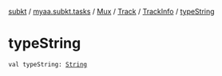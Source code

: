[subkt](../../../../index.md) / [myaa.subkt.tasks](../../../index.md) / [Mux](../../index.md) / [Track](../index.md) / [TrackInfo](index.md) / [typeString](./type-string.md)

# typeString

`val typeString: `[`String`](https://kotlinlang.org/api/latest/jvm/stdlib/kotlin/-string/index.html)